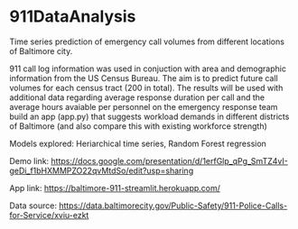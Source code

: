 # 911DataAnalysis
Time series prediction of emergency call volumes from different locations of Baltimore city.

911 call log information was used in conjuction with area and demographic information from the US Census Bureau. The aim is to predict future call volumes for each census tract (200 in total). The results will be used with additional data regarding average response duration per call and the average hours avaiable per personnel on the emergency response team build an app (app.py) that suggests workload demands in different districts of Baltimore (and also compare this with existing workforce strength)

Models explored: Heriarchical time series, Random Forest regression

Demo link: https://docs.google.com/presentation/d/1erfGlp_qPg_SmTZ4vI-geDi_f1bHXMMPZO22qvMtdSo/edit?usp=sharing

App link: https://baltimore-911-streamlit.herokuapp.com/

Data source: https://data.baltimorecity.gov/Public-Safety/911-Police-Calls-for-Service/xviu-ezkt
